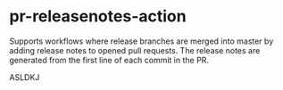 # pr-releasenotes-action
Supports workflows where release branches are merged into master by adding
release notes to opened pull requests. The release notes are generated from the first line of each commit in the PR.

ASLDKJ
